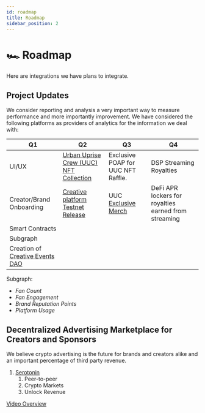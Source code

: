 ```yaml
---
id: roadmap
title: Roadmap
sidebar_position: 2
---
```

# 🏎 Roadmap

Here are integrations we have plans to integrate.

## Project Updates

We consider reporting and analysis a very important way to measure performance and more importantly improvement. We have considered the following platforms as providers of analytics for the information we deal with:

| Q1  | Q2  | Q3  | Q4  |
|---|---|---|---|
| UI/UX  | [Urban Uprise Crew (UUC) NFT Collection](https://urbanuprisecrew.com)  | Exclusive POAP for UUC NFT Raffle. | DSP Streaming Royalties |
| Creator/Brand Onboarding  | [Creative platform Testnet Release](https://fragrant-wildflower-5096.on.fleek.co/) | UUC [Exclusive Merch](https://web3wear.com/main/urbanuprisecrew) | DeFi APR lockers for royalties earned from streaming  |
| Smart Contracts |   |   |   |
| Subgraph |   |   |   |
| Creation of [Creative Events DAO](https://app.daohaus.club/dao/0x64/0xd68a1e4e4eeef0ea04f26a6d657cfe8b56097698) | | | |

Subgraph:
   * _Fan Count_
   * _Fan Engagement_
   * _Brand Reputation Points_
   * _Platform Usage_ 

## Decentralized Advertising Marketplace for Creators and Sponsors

We believe crypto advertising is the future for brands and creators alike and an important percentage of third party revenue.

1. [Serotonin](https://seratonin.io)
   1. Peer-to-peer
   2. Crypto Markets
   3. Unlock Revenue

[Video Overview](https://youtu.be/djmwum1q8ic)

